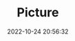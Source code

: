 ---
weight: 1
images:
- /images/edited/159.jpeg
title: Picture
date: 2022-10-24 20:56:32
tags: [luminarneo,work,ILCE-7M3,47.0,person]
---